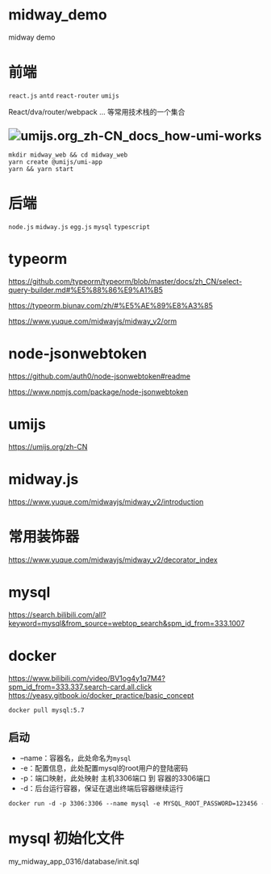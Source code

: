 # midway_demo
midway demo
# 

# 前端

`react.js` `antd` `react-router` `umijs`

React/dva/router/webpack ...  等常用技术栈的一个集合

### <img src="https://img.alicdn.com/tfs/TB1hE8ywrr1gK0jSZFDXXb9yVXa-1227-620.png" alt="umijs.org_zh-CN_docs_how-umi-works" style="zoom:150%;" />

```
mkdir midway_web && cd midway_web
yarn create @umijs/umi-app
yarn && yarn start
```

# 后端

`node.js` `midway.js` `egg.js` `mysql` `typescript`

# typeorm

https://github.com/typeorm/typeorm/blob/master/docs/zh_CN/select-query-builder.md#%E5%88%86%E9%A1%B5

https://typeorm.biunav.com/zh/#%E5%AE%89%E8%A3%85

https://www.yuque.com/midwayjs/midway_v2/orm

# node-jsonwebtoken

https://github.com/auth0/node-jsonwebtoken#readme

https://www.npmjs.com/package/node-jsonwebtoken

# umijs

 https://umijs.org/zh-CN

# midway.js

https://www.yuque.com/midwayjs/midway_v2/introduction

# 常用装饰器

https://www.yuque.com/midwayjs/midway_v2/decorator_index

# mysql
https://search.bilibili.com/all?keyword=mysql&from_source=webtop_search&spm_id_from=333.1007

# docker
https://www.bilibili.com/video/BV1og4y1q7M4?spm_id_from=333.337.search-card.all.click
https://yeasy.gitbook.io/docker_practice/basic_concept

```dockerfile
docker pull mysql:5.7
```

## 启动

- –name：容器名，此处命名为`mysql`
- -e：配置信息，此处配置mysql的root用户的登陆密码
- -p：端口映射，此处映射 主机3306端口 到 容器的3306端口
- -d：后台运行容器，保证在退出终端后容器继续运行

```dockerfile
docker run -d -p 3306:3306 --name mysql -e MYSQL_ROOT_PASSWORD=123456 -d mysql:5.7
```
# mysql 初始化文件
my_midway_app_0316/database/init.sql

